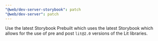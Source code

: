 ```yaml
---
"@web/dev-server-storybook": patch
"@web/dev-server": patch
---
```


Use the latest Storybook Prebuilt which uses the latest Storybook which allows for the use of pre and post `lit@2.0` versions of the Lit libraries.
